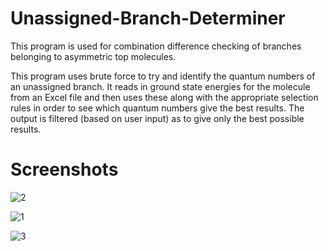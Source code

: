 # Unassigned-Branch-Determiner

This program is used for combination difference checking of branches belonging to asymmetric top molecules.

This program uses brute force to try and identify the quantum numbers of an unassigned branch.
It reads in ground state energies for the molecule from an Excel file and then uses these along with
the appropriate selection rules in order to see which quantum numbers give the best results. The output
is filtered (based on user input) as to give only the best possible results.

# Screenshots

![2](https://user-images.githubusercontent.com/36011386/51076552-5df50e00-1670-11e9-8959-40ed6e026426.PNG)

![1](https://user-images.githubusercontent.com/36011386/51076553-5f263b00-1670-11e9-8630-093f4b7e5bc4.PNG)

![3](https://user-images.githubusercontent.com/36011386/51076554-60576800-1670-11e9-80bc-871d313245a0.PNG)
